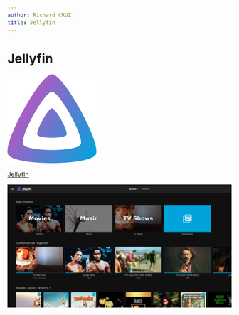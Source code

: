 ```yaml
---
author: Richard CRUZ
title: Jellyfin
---
```


# Jellyfin

![Logo Jellyfin](../img/logo_jellyfin.png)

[Jellyfin](https://jellyfin.org/)

![Jellyfin](../img/jellyfin.png)